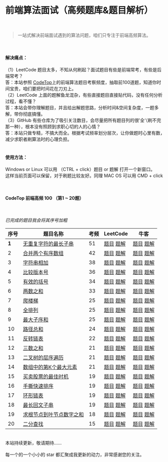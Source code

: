 <h1>前端算法面试（高频题库&题目解析）</h1>
<br>

> 一站式解决前端面试遇到的算法问题，咱们只专注于前端高频算法。
<br>

#### 解决痛点：

（1）LeetCode 题目太多，不知从何刷起？面试题目有些是前端常考，有些是后端常考？
<br>
答：本站参照 [CodeTop](https://codetop.cc/home)上的前端算法题目考察频度，抽取前100道题，知道你时间宝贵，咱们要把时间花在刀刃上。
<br>
（2）LeetCode 上面的题解鱼龙混杂，有些直接题目直接贴代码，没有任何分析过程，看不懂？
<br>
答：本站会带你理解题目，并且给出解题思路，分析时间&空间复杂度，一题多解，带你彻底搞懂。
<br>
（3）GitHub 有些仓库为了吸引关注数目，会尽量把所有题目列的很’全‘（刷不完那一种），根本没有照顾到求职心切的人的心情？
<br>
答：本站只做专精，不搞大而全。根据考试频率划分层次，让你做题时心里有数，减少求职者刷算法时的心理负担。
<br>
<br>

#### 使用方法：

Windows or Linux 可以用 （CTRL + click）题目 or 题解 打开一个新窗口。
<br>
这样当前页面可以保留，对于刷题比较友好。同理 MAC OS 可以用 CMD + click 

<br>

#### CodeTop 前端高频 100 （第1 ~ 20题）
<br>

*已完成的题目我会将其序号加粗*

|  序号 |  题目名称 |  考频  | LeetCode | 牛客 |
|  ----  |  ----  | ----  |  ----  |  ----  |
| **1** | [无重复字符的最长子串](./src/00-codetop-fontend-100/01-length-of-longest-substring.ts)| 51 |  [题目](https://leetcode-cn.com/problems/longest-substring-without-repeating-characters/) [题解](https://leetcode-cn.com/problems/longest-substring-without-repeating-characters/solution/by-hovinghuang-qugo/)|  [题目](https://www.nowcoder.com/practice/b56799ebfd684fb394bd315e89324fb4?tpId=295&tqId=1008889&ru=/exam/oj&qru=/ta/format-top101/question-ranking&sourceUrl=%2Fexam%2Foj%3Ftab%3D%25E7%25AE%2597%25E6%25B3%2595%25E7%25AF%2587%26topicId%3D295) [题解](https://blog.nowcoder.net/n/fce41b44190449f18c605a0a41db9c78) | 
| 2 | [合并两个有序数组]()| 42 |  [题目]() [题解]()|  [题目]() [题解]() | 
| 3 | [字符串相加]()| 38 |  [题目]() [题解]()|  [题目]() [题解]() | 
| 4 | [比较版本号]()| 36 |  [题目]() [题解]()|  [题目]() [题解]() | 
| 5 | [有效的括号]()| 34 |  [题目]() [题解]()|  [题目]() [题解]() | 
| 6 | [两数之和]()| 33 |  [题目]() [题解]()|  [题目]() [题解]() | 
| 7 | [爬楼梯]()| 25 |  [题目]() [题解]()|  [题目]() [题解]() | 
| 8 | [全排列]()| 25 |  [题目]() [题解]()|  [题目]() [题解]() | 
| 9 | [最大子序和]()| 25 |  [题目]() [题解]()|  [题目]() [题解]() | 
| 10| [路径总和]()| 24 |  [题目]() [题解]()|  [题目]() [题解]() | 
| 11| [反转链表]()| 22 |  [题目]() [题解]()|  [题目]() [题解]() | 
| 12| [三数之和]()| 21 |  [题目]() [题解]()|  [题目]() [题解]() | 
| 13| [二叉树的层序遍历]()| 21 |  [题目]() [题解]()|  [题目]() [题解]() | 
| 14| [数组中的第K个最大元素]()| 21 |  [题目]() [题解]()|  [题目]() [题解]() | 
| 15| [买卖股票的最佳时机]()| 19 |  [题目]() [题解]()|  [题目]() [题解]() | 
| 16| [手撕快速排序]()| 19 |  [题目]() [题解]()|  [题目]() [题解]() | 
| 17| [环形链表]()| 19 |  [题目]() [题解]()|  [题目]() [题解]() | 
| 18| [最长回文子串]()| 19 |  [题目]() [题解]()|  [题目]() [题解]() | 
| 19| [求根节点到叶节点数字之和]()| 18 |  [题目]() [题解]()|  [题目]() [题解]() | 
| 20| [二分查找]()| 15 |  [题目]() [题解]()|  [题目]() [题解]() | 

<br>
本站持续更新，敬请期待……
<br>
<br>
每一个的一个小小的 star 都汇聚成我更新的动力，非常感谢您的关注。